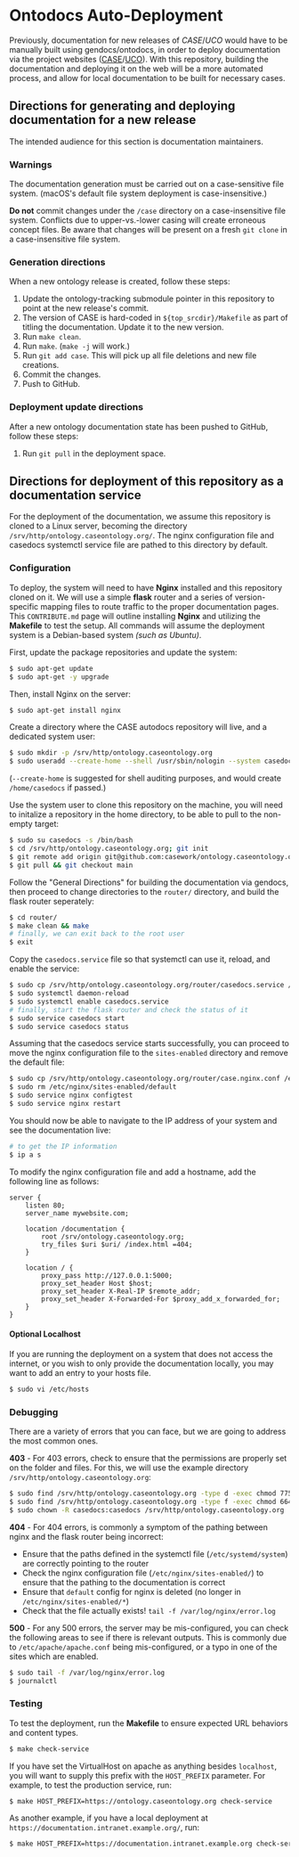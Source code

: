 # Ontodocs Auto-Deployment

Previously, documentation for new releases of *CASE*/*UCO* would have to be manually built using gendocs/ontodocs, in order to deploy documentation via the project websites ([CASE](https://caseontology.org/)/[UCO](https://unifiedcyberontology.org)). With this repository, building the documentation and deploying it on the web will be a more automated process, and allow for local documentation to be built for necessary cases.


## Directions for generating and deploying documentation for a new release

The intended audience for this section is documentation maintainers.


### Warnings

The documentation generation must be carried out on a case-sensitive file system. (macOS's default file system deployment is case-insensitive.)

**Do not** commit changes under the `/case` directory on a case-insensitive file system.  Conflicts due to upper-vs.-lower casing will create erroneous concept files.  Be aware that changes will be present on a fresh `git clone` in a case-insensitive file system.


### Generation directions

When a new ontology release is created, follow these steps:

1. Update the ontology-tracking submodule pointer in this repository to point at the new release's commit.
2. The version of CASE is hard-coded in `${top_srcdir}/Makefile` as part of titling the documentation.  Update it to the new version.
3. Run `make clean`.
4. Run `make`.  (`make -j` will work.)
5. Run `git add case`.  This will pick up all file deletions and new file creations.
6. Commit the changes.
7. Push to GitHub.


### Deployment update directions

After a new ontology documentation state has been pushed to GitHub, follow these steps:

1. Run `git pull` in the deployment space.


## Directions for deployment of this repository as a documentation service

For the deployment of the documentation, we assume this repository is cloned to a Linux server, becoming the directory `/srv/http/ontology.caseontology.org/`. The nginx configuration file and casedocs systemctl service file are pathed to this directory by default.


### Configuration

To deploy, the system will need to have **Nginx** installed and this repository cloned on it. We will use a simple **flask** router and a series of version-specific mapping files to route traffic to the proper documentation pages. This `CONTRIBUTE.md` page will outline installing **Nginx** and utilizing the **Makefile** to test the setup. All commands will assume the deployment system is a Debian-based system *(such as Ubuntu)*.

First, update the package repositories and update the system:

```bash
$ sudo apt-get update
$ sudo apt-get -y upgrade
```

Then, install Nginx on the server:

```bash
$ sudo apt-get install nginx
```

Create a directory where the CASE autodocs repository will live, and a dedicated system user:

```bash
$ sudo mkdir -p /srv/http/ontology.caseontology.org
$ sudo useradd --create-home --shell /usr/sbin/nologin --system casedocs
```

(`--create-home` is suggested for shell auditing purposes, and would create `/home/casedocs` if passed.)

Use the system user to clone this repository on the machine, you will need to initalize a repository in the home directory, to be able to pull to the non-empty target:
```bash
$ sudo su casedocs -s /bin/bash
$ cd /srv/http/ontology.caseontology.org; git init
$ git remote add origin git@github.com:casework/ontology.caseontology.org.git
$ git pull && git checkout main
```


Follow the "General Directions" for building the documentation via gendocs, then proceed to change directories to the `router/` directory, and build the flask router seperately:
```bash
$ cd router/
$ make clean && make
# finally, we can exit back to the root user
$ exit
```


Copy the `casedocs.service` file so that systemctl can use it, reload, and enable the service:

```bash
$ sudo cp /srv/http/ontology.caseontology.org/router/casedocs.service /etc/systemd/system/
$ sudo systemctl daemon-reload
$ sudo systemctl enable casedocs.service
# finally, start the flask router and check the status of it
$ sudo service casedocs start
$ sudo service casedocs status
```


Assuming that the casedocs service starts successfully, you can proceed to move the nginx configuration file to the `sites-enabled` directory and remove the default file:
```bash
$ sudo cp /srv/http/ontology.caseontology.org/router/case.nginx.conf /etc/nginx/sites-enabled/
$ sudo rm /etc/nginx/sites-enabled/default
$ sudo service nginx configtest
$ sudo service nginx restart
```


You should now be able to navigate to the IP address of your system and see the documentation live:
```bash
# to get the IP information
$ ip a s
```

To modify the nginx configuration file and add a hostname, add the following line as follows:
```shell
server {
    listen 80;
    server_name mywebsite.com;

    location /documentation {
        root /srv/ontology.caseontology.org;
        try_files $uri $uri/ /index.html =404;
    }

    location / {
        proxy_pass http://127.0.0.1:5000;
        proxy_set_header Host $host;
        proxy_set_header X-Real-IP $remote_addr;
        proxy_set_header X-Forwarded-For $proxy_add_x_forwarded_for;
    }
}
```



#### Optional Localhost

If you are running the deployment on a system that does not access the internet, or you wish to only provide the documentation locally, you may want to add an entry to your hosts file.

```bash
$ sudo vi /etc/hosts
```



### Debugging

There are a variety of errors that you can face, but we are going to address the most common ones.

**403** - For 403 errors, check to ensure that the permissions are properly set on the folder and files. For this, we will use the example directory `/srv/http/ontology.caseontology.org`:

```bash
$ sudo find /srv/http/ontology.caseontology.org -type d -exec chmod 775 {} \;
$ sudo find /srv/http/ontology.caseontology.org -type f -exec chmod 664 {} \;
$ sudo chown -R casedocs:casedocs /srv/http/ontology.caseontology.org
```

**404** - For 404 errors, is commonly a symptom of the pathing between nginx and the flask router being incorrect:
- Ensure that the paths defined in the systemctl file (`/etc/systemd/system`) are correctly pointing to the router
- Check the nginx configuration file (`/etc/nginx/sites-enabled/`) to ensure that the pathing to the documentation is correct
- Ensure that `default` config for nginx is deleted (no longer in `/etc/nginx/sites-enabled/*`)
- Check that the file actually exists! `tail -f /var/log/nginx/error.log`

**500** - For any 500 errors, the server may be mis-configured, you can check the following areas to see if there is relevant outputs. This is commonly due to `/etc/apache/apache.conf` being mis-configured, or a typo in one of the sites which are enabled.

```bash
$ sudo tail -f /var/log/nginx/error.log
$ journalctl
```


### Testing

To test the deployment, run the **Makefile** to ensure expected URL behaviors and content types.

```bash
$ make check-service
```

If you have set the VirtualHost on apache as anything besides `localhost`, you will want to supply this prefix with the `HOST_PREFIX` parameter.  For example, to test the production service, run:

```bash
$ make HOST_PREFIX=https://ontology.caseontology.org check-service
```

As another example, if you have a local deployment at `https://documentation.intranet.example.org/`, run:

```bash
$ make HOST_PREFIX=https://documentation.intranet.example.org check-service
```

